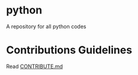 # python
A repository for all python codes

# Contributions Guidelines
Read [CONTRIBUTE.md](https://github.com/prognite/python/blob/master/README.md)
